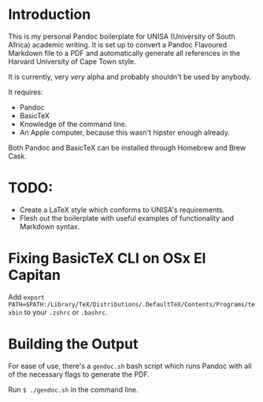 # Introduction
This is my personal Pandoc boilerplate for UNISA (University of South Africa) academic writing. It is set up to convert a Pandoc Flavoured Markdown file to a PDF and automatically generate all references in the Harvard University of Cape Town style.

It is currently, very _very_ alpha and probably shouldn't be used by anybody.

It requires:
- Pandoc
- BasicTeX
- Knowledge of the command line.
- An Apple computer, because this wasn't hipster enough already.

Both Pandoc and BasicTeX can be installed through Homebrew and Brew Cask.

# TODO:
- Create a LaTeX style which conforms to UNISA's requirements.
- Flesh out the boilerplate with useful examples of functionality and Markdown syntax.

# Fixing BasicTeX CLI on OSx El Capitan
Add `export PATH=$PATH:/Library/TeX/Distributions/.DefaultTeX/Contents/Programs/texbin` to your `.zshrc` or `.bashrc`.

# Building the Output
For ease of use, there's a `gendoc.sh` bash script which runs Pandoc with all of the necessary flags to generate the PDF.

Run `$ ./gendoc.sh` in the command line.
